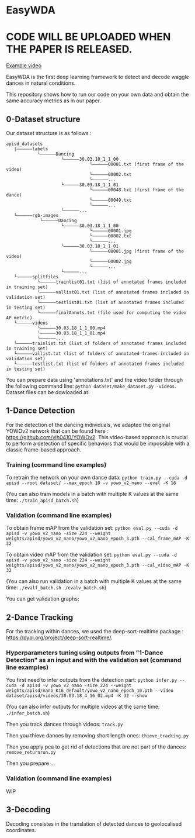 # EasyWDA

# CODE WILL BE UPLOADED WHEN THE PAPER IS RELEASED.

[Example video](./30.03.18_3_10_04.mp4)

EasyWDA is the first deep learning framework to detect and decode waggle dances in natural conditions.

This repository shows how to run our code on your own data and obtain the same accuracy metrics as in our paper.

## 0-Dataset structure

Our dataset structure is as follows :
```
apisd_datasets
   |——————labels
            └——————Dancing
                     └——————30.03.18_1_1_00
                                └——————00001.txt (first frame of the video)
                                └——————00002.txt
                                └——————...
                     └——————30.03.18_1_1_01
                                └——————00048.txt (first frame of the dance)
                                └——————00049.txt
                                └——————...
                     └——————...
   └——————rgb-images
             └——————Dancing
                     └——————30.03.18_1_1_00
                                └——————00001.jpg
                                └——————00002.txt
                                └——————...
                     └——————30.03.18_1_1_01
                                └——————00001.jpg (first frame of the video)
                                └——————00002.jpg
                                └——————...
                     └——————...
   └——————splitfiles
            └——————trainlist01.txt (list of annotated frames included in training set)
            └——————vallist01.txt (list of annotated frames included in validation set)
            └——————testlist01.txt (list of annotated frames included in testing set)
            └——————finalAnnots.txt (file used for computing the video AP metric)
   └——————videos
            └——————30.03.18_1_1_00.mp4
            └——————30.03.18_1_1_01.mp4
            └——————...
   └——————trainlist.txt (list of folders of annotated frames included in training set)
   └——————vallist.txt (list of folders of annotated frames included in validation set)
   └——————testlist.txt (list of folders of annotated frames included in testing set)

```
You can prepare data using 'annotations.txt' and the video folder through the following command line:
`python dataset/make_dataset.py -videos`. 
Dataset files can be dowloaded at:

## 1-Dance Detection

For the detection of the dancing individuals, we adapted the original YOWOv2 network that can be found here : https://github.com/yjh0410/YOWOv2. This video-based approach is crucial to perform a detection of specific behaviors that would be impossible with a classic frame-based approach.

### Training (command line examples)

To retrain the network on your own dance data:
`python train.py --cuda -d apisd --root dataset/ --max_epoch 10 -v yowo_v2_nano --eval -K 16`

(You can also train models in a batch with multiple K values at the same time:
`./train_apisd_batch.sh`)

### Validation (command line examples)

To obtain frame mAP from the validation set:
`python eval.py --cuda -d apisd -v yowo_v2_nano -size 224 --weight weights/apisd/yowo_v2_nano/yowo_v2_nano_epoch_3.pth --cal_frame_mAP -K 32`

To obtain video mAP from the validation set:
`python eval.py --cuda -d apisd -v yowo_v2_nano -size 224 --weight weights/apisd/yowo_v2_nano/yowo_v2_nano_epoch_3.pth --cal_video_mAP -K 32`

(You can also run validation in a batch with multiple K values at the same time:
`./evalf_batch.sh`
`./evalv_batch.sh`)

You can get validation graphs:

## 2-Dance Tracking

For the tracking within dances, we used the deep-sort-realtime package : https://pypi.org/project/deep-sort-realtime/.

### Hyperparameters tuning using outputs from "1-Dance Detection" as an input and with the validation set (command line examples)

You first need to infer outputs from the detection part:
`python infer.py --cuda -d apisd -v yowo_v2_nano -size 224 --weight weights/apisd/nano_K16_default/yowo_v2_nano_epoch_10.pth --video dataset/apisd/videos/30.03.18_4_16_02.mp4 -K 32 --show
`

(You can also infer outputs for multiple videos at the same time:
`./infer_batch.sh`)

Then you track dances through videos:
`track.py`

Then you thieve dances by removing short length ones:
`thieve_tracking.py`

Then you apply pca to get rid of detections that are not part of the dances:
`remove_returnrun.py`

Then you prepare ...

### Validation (command line examples)

WIP

## 3-Decoding

Decoding consistes in the translation of detected dances to geolocalised coordinates.
